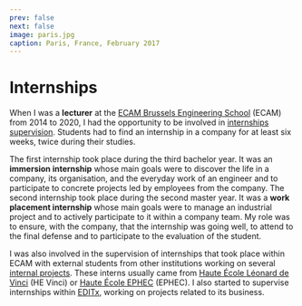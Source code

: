 ```yaml
---
prev: false
next: false
image: paris.jpg
caption: Paris, France, February 2017
---
```


# Internships

When I was a **lecturer** at the [ECAM Brussels Engineering School](https://www.ecam.be) (ECAM) from 2014 to 2020, I had the opportunity to be involved in [internships supervision](./supervision/). Students had to find an internship in a company for at least six weeks, twice during their studies.

The first internship took place during the third bachelor year. It was an **immersion internship** whose main goals were to discover the life in a company, its organisation, and the everyday work of an engineer and to participate to concrete projects led by employees from the company. The second internship took place during the second master year. It was a **work placement internship** whose main goals were to manage an industrial project and to actively participate to it within a company team. My role was to ensure, with the company, that the internship was going well, to attend to the final defense and to participate to the evaluation of the student.

I was also involved in the supervision of internships that took place within ECAM with external students from other institutions working on several [internal projects](./projects/). These interns usually came from [Haute École Léonard de Vinci](https://www.vinci.be/en) (HE Vinci) or [Haute École EPHEC](https://www.ephec.be) (EPHEC). I also started to supervise internships within [EDITx](https://editx.eu/en), working on projects related to its business.
